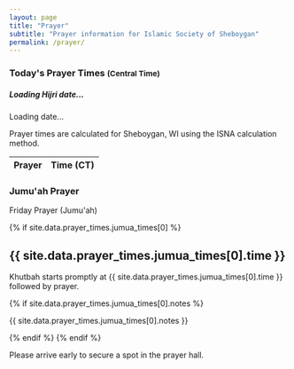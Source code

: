 ```yaml
---
layout: page
title: "Prayer"
subtitle: "Prayer information for Islamic Society of Sheboygan"
permalink: /prayer/
---
```


<script>
  // Make prayer times settings available to JavaScript
  window.siteData = {
    prayer_times: {{ site.data.prayer_times | jsonify }}
  };
</script>

<div class="prayer-times-section py-4">
  <div class="row mb-4">
    <div class="col-md-6">
      <div class="card h-100">
        <div class="card-header bg-primary text-white">
          <h3 class="card-title mb-0">Today's Prayer Times <small class="text-light">(Central Time)</small></h3>
        </div>
        <div class="card-body">
          <div class="today-date text-center mb-3">
            <h5 id="today-date-hijri">Loading Hijri date...</h5>
            <p id="today-date-gregorian">Loading date...</p>
          </div>
          <div class="alert alert-info mb-3 text-center small">
            <i class="fas fa-info-circle me-1"></i> Prayer times are calculated for Sheboygan, WI using the ISNA calculation method.
          </div>
          <table class="table prayer-times-table" id="prayer-times-table">
            <thead>
              <tr>
                <th>Prayer</th>
                <th>Time (CT)</th>
              </tr>
            </thead>
            <tbody>
              <!-- Prayer times will be populated by JavaScript -->
            </tbody>
          </table>
        </div>
      </div>
    </div>
    <div class="col-md-6">
      <div class="card h-100">
        <div class="card-header bg-primary text-white">
          <h3 class="card-title mb-0">Jumu'ah Prayer</h3>
        </div>
        <div class="card-body">
          <div class="jumu-ah-info text-center">
            <p class="lead">Friday Prayer (Jumu'ah)</p>
            {% if site.data.prayer_times.jumua_times[0] %}
              <h2 class="display-6 mb-3">{{ site.data.prayer_times.jumua_times[0].time }}</h2>
              <p>Khutbah starts promptly at {{ site.data.prayer_times.jumua_times[0].time }} followed by prayer.</p>
              {% if site.data.prayer_times.jumua_times[0].notes %}
                <p>{{ site.data.prayer_times.jumua_times[0].notes }}</p>
              {% endif %}
            {% endif %}
            <p>Please arrive early to secure a spot in the prayer hall.</p>
          </div>
        </div>
      </div>
    </div>
  </div>
</div>
